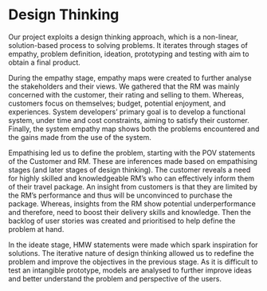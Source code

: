 # Design Thinking

Our project exploits a design thinking approach, which is a non-linear, solution-based process to solving problems. It iterates through stages of empathy, problem definition, ideation, prototyping and testing with aim to obtain a final product.

During the empathy stage, empathy maps were created to further analyse the stakeholders and their views. We gathered that the RM was mainly concerned with the customer, their rating and selling to them. Whereas, customers focus on themselves; budget, potential enjoyment, and experiences. System developers’ primary goal is to develop a functional system, under time and cost constraints, aiming to satisfy their customer. Finally, the system empathy map shows both the problems encountered and the gains made from the use of the system.

Empathising led us to define the problem, starting with the POV statements of the Customer and RM. These are inferences made based on empathising stages (and later stages of design thinking). The customer reveals a need for highly skilled and knowledgeable RM’s who can effectively inform them of their travel package. An insight from customers is that they are limited by the RM’s performance and thus will be unconvinced to purchase the package. Whereas, insights from the RM show potential underperformance and therefore, need to boost their delivery skills and knowledge. Then the backlog of user stories was created and prioritised to help define the problem at hand.

In the ideate stage, HMW statements were made which spark inspiration for solutions. The iterative nature of design thinking allowed us to redefine the problem and improve the objectives in the previous stage. As it is difficult to test an intangible prototype, models are analysed to further improve ideas and better understand the problem and perspective of the users.

